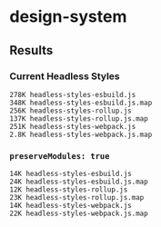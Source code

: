 # design-system

## Results

### Current Headless Styles

```
278K headless-styles-esbuild.js
348K headless-styles-esbuild.js.map
256K headless-styles-rollup.js
137K headless-styles-rollup.js.map
251K headless-styles-webpack.js
2.8K headless-styles-webpack.js.map
```

### `preserveModules: true`

```
14K headless-styles-esbuild.js
24K headless-styles-esbuild.js.map
12K headless-styles-rollup.js
23K headless-styles-rollup.js.map
14K headless-styles-webpack.js
22K headless-styles-webpack.js.map
```

